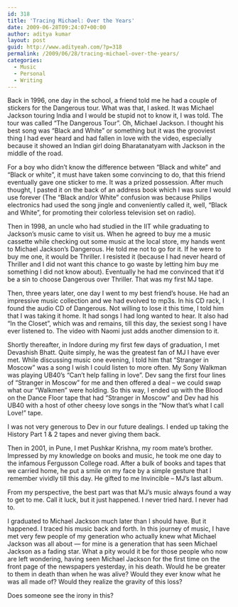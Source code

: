 ```yaml
---
id: 318
title: 'Tracing Michael: Over the Years'
date: 2009-06-28T09:24:07+00:00
author: aditya kumar
layout: post
guid: http://www.adityeah.com/?p=318
permalink: /2009/06/28/tracing-michael-over-the-years/
categories:
  - Music
  - Personal
  - Writing
---
```

Back in 1996, one day in the school, a friend told me he had a couple of stickers for the Dangerous tour. What was that, I asked. It was Michael Jackson touring India and I would be stupid not to know it, I was told. The tour was called &#8220;The Dangerous Tour&#8221;. Oh, Michael Jackson. I thought his best song was &#8220;Black and White&#8221; or something but it was the grooviest thing I had ever heard and had fallen in love with the video, especially because it showed an Indian girl doing Bharatanatyam with Jackson in the middle of the road.

For a boy who didn&#8217;t know the difference between &#8220;Black and white&#8221; and &#8220;Black or white&#8221;, it must have taken some convincing to do, that this friend eventually gave one sticker to me. It was a prized possession. After much thought, I pasted it on the back of an address book which I was sure I would use forever (The &#8220;Black and/or White&#8221; confusion was because Philips electronics had used the song jingle and conveniently called it, well, &#8220;Black and White&#8221;, for promoting their colorless television set on radio).

Then in 1998, an uncle who had studied in the IIT while graduating to Jackson&#8217;s music came to visit us. When he agreed to buy me a music cassette while checking out some music at the local store, my hands went to Michael Jackson&#8217;s Dangerous. He told me not to go for it. If he were to buy me one, it would be Thriller. I resisted it (because I had never heard of Thriller and I did not want this chance to go waste by letting him buy me something I did not know about). Eventually he had me convinced that it&#8217;d be a sin to choose Dangerous over Thriller. That was my first MJ tape.

Then, three years later, one day I went to my best friend&#8217;s house. He had an impressive music collection and we had evolved to mp3s. In his CD rack, I found the audio CD of Dangerous. Not willing to lose it this time, I told him that I was taking it home. It had songs I had long wanted to hear. It also had &#8220;In the Closet&#8221;, which was and remains, till this day, the sexiest song I have ever listened to. The video with Naomi just adds another dimension to it.

Shortly thereafter, in Indore during my first few days of graduation, I met Devashish Bhatt. Quite simply, he was the greatest fan of MJ I have ever met. While discussing music one evening, I told him that &#8220;Stranger in Moscow&#8221; was a song I wish I could listen to more often. My Sony Walkman was playing UB40&#8217;s &#8220;Can&#8217;t help falling in love&#8221;. Dev sang the first four lines of &#8220;Stranger in Moscow&#8221; for me and then offered a deal &#8211; we could swap what our &#8220;Walkmen&#8221; were holding. So this way, I ended up with the Blood on the Dance Floor tape that had &#8220;Stranger in Moscow&#8221; and Dev had his UB40 with a host of other cheesy love songs in the &#8220;Now that&#8217;s what I call Love!&#8221; tape.

I was not very generous to Dev in our future dealings. I ended up taking the History Part 1 & 2 tapes and never giving them back.

Then in 2001, in Pune, I met Pushkar Krishna, my room mate&#8217;s brother. Impressed by my knowledge on books and music, he took me one day to the infamous Fergusson College road. After a bulk of books and tapes that we carried home, he put a smile on my face by a simple gesture that I remember vividly till this day. He gifted to me Invincible &#8211; MJ&#8217;s last album.

From my perspective, the best part was that MJ&#8217;s music always found a way to get to me. Call it luck, but it just happened. I never tried hard. I never had to.

I graduated to Michael Jackson much later than I should have. But it happened. I traced his music back and forth. In this journey of music, I have met very few people of my generation who actually knew what Michael Jackson was all about — for mine is a generation that has seen Michael Jackson as a fading star. What a pity would it be for those people who now are left wondering, having seen Michael Jackson for the first time on the front page of the newspapers yesterday, in his death. Would he be greater to them in death than when he was alive? Would they ever know what he was all made of? Would they realize the gravity of this loss?

Does someone see the irony in this?